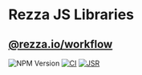 # Rezza JS Libraries

## [@rezza.io/workflow](/packages/workflow)
![NPM Version](https://img.shields.io/npm/v/%40rezza.io%2Fworkflow) [![CI](https://github.com/rezzahub/rezza-js/actions/workflows/ci.yml/badge.svg)](https://github.com/rezzahub/rezza-js/actions/workflows/ci.yml) [![JSR](https://jsr.io/badges/@rezza/workflow)](https://jsr.io/@rezza/workflow)
